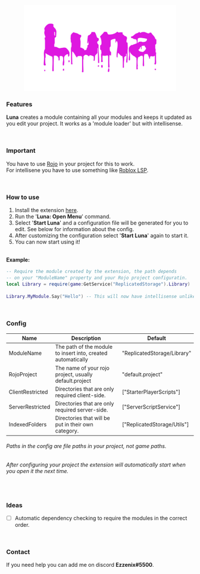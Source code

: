 <div align="center">
	<img src="assets/Luna.png" alt="Luna" height="230">
</div>

### Features
**Luna** creates a module containing all your modules and keeps it updated as you edit your project. It works as a 'module loader' but with intellisense.

‎ 
### Important
You have to use [Rojo](https://rojo.space/) in your project for this to work.\
For intellisene you have to use something like [Roblox LSP](https://github.com/NightrainsRbx/RobloxLsp).

‎ 
### How to use

1. Install the extension [here](https://www.youtube.com/watch?v=dQw4w9WgXcQ&ab_channel=RickAstley).
2. Run the '**Luna: Open Menu**' command.
3. Select '**Start Luna**' and a configuration file will be generated for you to edit. See below for information about the config.
4. After customizing the configuration select '**Start Luna**' again to start it.
5. You can now start using it!

\
**Example:**

```lua
-- Require the module created by the extension, the path depends
-- on your "ModuleName" property and your Rojo project configuratin.
local Library = require(game:GetService("ReplicatedStorage").Library)

Library.MyModule.Say("Hello") -- This will now have intellisense unlike 'normal' module loaders.
```

‎ 
### Config

|Name|Description|Default|
|-|-|-|
|ModuleName|The path of the module to insert into, created automatically|"ReplicatedStorage/Library"|
|RojoProject|The name of your rojo project, usually default.project|"default.project"|
|ClientRestricted|Directories that are only required client-side.|["StarterPlayerScripts"]|
|ServerRestricted|Directories that are only required server-side.|["ServerScriptService"]|
|IndexedFolders|Directories that will be put in their own category.|["ReplicatedStorage/Utils"]|

###### Paths in the config are file paths in your project, not game paths.
###### After configuring your project the extension will automatically start when you open it the next time.

‎ 
### Ideas
- [ ] Automatic dependency checking to require the modules in the correct order.

‎ 
### Contact

If you need help you can add me on discord **Ezzenix#5500**.